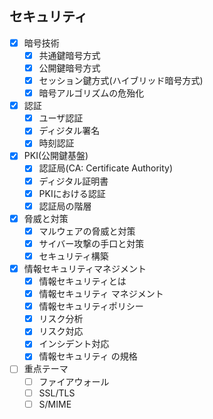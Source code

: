 ## セキュリティ

- [x] 暗号技術
  - [x] 共通鍵暗号方式
  - [x] 公開鍵暗号方式
  - [x] セッション鍵方式(ハイブリッド暗号方式)
  - [x] 暗号アルゴリズムの危殆化
- [x] 認証
  - [x] ユーザ認証
  - [x] ディジタル署名
  - [x] 時刻認証
- [x] PKI(公開鍵基盤)
  - [x] 認証局(CA: Certificate Authority)
  - [x] ディジタル証明書
  - [x] PKIにおける認証
  - [x] 認証局の階層
- [x] 脅威と対策
  - [x] マルウェアの脅威と対策
  - [x] サイバー攻撃の手口と対策
  - [x] セキュリティ構築
- [x] 情報セキュリティマネジメント
  - [x] 情報セキュリティとは
  - [x] 情報セキュリティ マネジメント
  - [x] 情報セキュリティポリシー
  - [x] リスク分析
  - [x] リスク対応
  - [x] インシデント対応
  - [x] 情報セキュリティ の規格
- [ ] 重点テーマ
  - [ ] ファイアウォール
  - [ ] SSL/TLS
  - [ ] S/MIME
